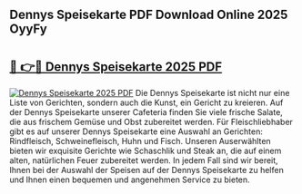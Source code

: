 ## Dennys Speisekarte PDF Download Online 2025 OyyFy

# <h2><a href="http://gcct17.nevu.top/?p=Dennys+Speisekarte">🔗 👉🔴 Dennys Speisekarte 2025 PDF</a></h2>

[![Dennys Speisekarte 2025 PDF](https://i.imgur.com/dBaPXMq.png)](http://gcct17.nevu.top/?p=Dennys+Speisekarte)
Die Dennys Speisekarte ist nicht nur eine Liste von Gerichten, sondern auch die Kunst, ein Gericht zu kreieren. Auf der Dennys Speisekarte unserer Cafeteria finden Sie viele frische Salate, die aus frischem Gemüse und Obst zubereitet werden. Für Fleischliebhaber gibt es auf unserer Dennys Speisekarte eine Auswahl an Gerichten: Rindfleisch, Schweinefleisch, Huhn und Fisch. Unseren Auserwählten bieten wir exquisite Gerichte wie Schaschlik und Steak an, die auf einem alten, natürlichen Feuer zubereitet werden. In jedem Fall sind wir bereit, Ihnen bei der Auswahl der Speisen auf der Dennys Speisekarte zu helfen und Ihnen einen bequemen und angenehmen Service zu bieten.
